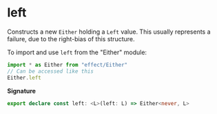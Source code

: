 # left

Constructs a new `Either` holding a `Left` value. This usually represents a failure, due to the right-bias of this
structure.

To import and use `left` from the "Either" module:

```ts
import * as Either from "effect/Either"
// Can be accessed like this
Either.left
```

**Signature**

```ts
export declare const left: <L>(left: L) => Either<never, L>
```
